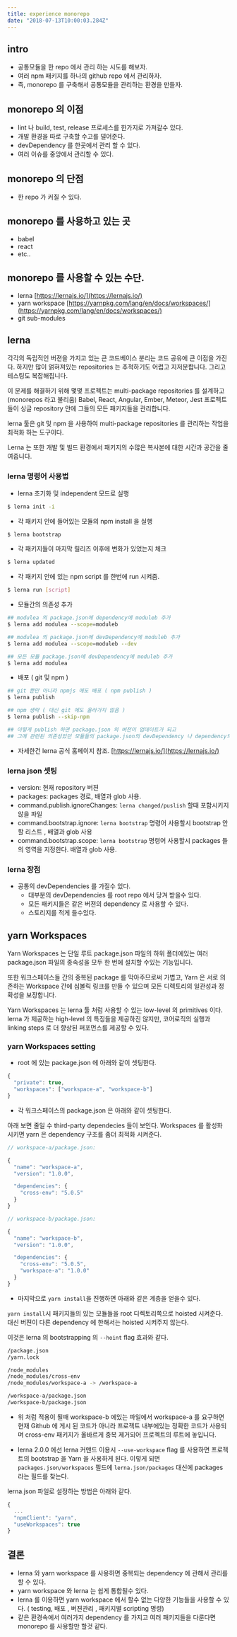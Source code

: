 ```yaml
---
title: experience monorepo
date: "2018-07-13T10:00:03.284Z"
---
```


## intro

* 공통모듈을 한 repo 에서 관리 하는 시도를 해보자.
* 여러 npm 패키지를 하나의 github repo 에서 관리하자.
* 즉, monorepo 를 구축해서 공통모듈을 관리하는 환경을 만들자.

## monorepo 의 이점

* lint 나 build, test, release 프로세스를 한가지로 가져갈수 있다.
* 개발 환경을 따로 구축할 수고를 덜어준다.
* devDependency 를 한곳에서 관리 할 수 있다.
* 여러 이슈를 중앙에서 관리할 수 있다.

## monorepo 의 단점

* 한 repo 가 커질 수 있다.

## monorepo 를 사용하고 있는 곳

* babel
* react
* etc..

## monorepo 를 사용할 수 있는 수단.

* lerna [https://lernajs.io/](https://lernajs.io/)
* yarn workspace [https://yarnpkg.com/lang/en/docs/workspaces/](https://yarnpkg.com/lang/en/docs/workspaces/)
* git sub-modules

## lerna

각각의 독립적인 버젼을 가지고 있는 큰 코드베이스 분리는 코드 공유에 큰 이점을 가진다.
하지만 많이 얽혀져있는 repositories 는 추적하기도 어렵고 지저분합니다. 그리고 테스팅도 복잡해집니다.

이 문제를 해결하기 위해 몇몇 프로젝트는 multi-package repositories 를 설계하고(monorepos 라고 불리움) Babel, React, Angular, Ember, Meteor, Jest 프로젝트들이 싱글 repository 안에 그들의 모든 패키지들을 관리합니다.

lerna 툴은 git 및 npm 을 사용하여 multi-package repositories 를 관리하는 작업을 최적화 하는 도구이다.

Lerna 는 또한 개발 및 빌드 환경에서 패키지의 수많은 복사본에 대한 시간과 공간을 줄여줍니다.

### lerna 명령어 사용법

* lerna 초기화 및 independent 모드로 실행

```sh
$ lerna init -i
```

* 각 패키지 안에 들어있는 모듈의 npm install 을 실행

```sh
$ lerna bootstrap
```

* 각 패키지들이 마지막 릴리즈 이후에 변화가 있었는지 체크

```sh
$ lerna updated
```

* 각 패키지 안에 있는 npm script 를 한번에 run 시켜줌.

```sh
$ lerna run [script]
```

* 모듈간의 의존성 추가

```sh
## modulea 의 package.json에 dependency에 moduleb 추가
$ lerna add modulea --scope=moduleb

## modulea 의 package.json에 devDependency에 moduleb 추가
$ lerna add modulea --scope=moduleb --dev

## 모든 모듈 package.json에 devDependency에 moduleb 추가
$ lerna add modulea
```

* 배포 ( git 및 npm )

```sh
## git 뿐만 아니라 npmjs 에도 배포 ( npm publish )
$ lerna publish

## npm 생략 ( 대신 git 에도 올라가지 않음 )
$ lerna publish --skip-npm

## 이렇게 publish 하면 package.json 의 버전이 업데이트가 되고
## 그에 관련된 의존성있던 모듈들의 package.json의 devDependency 나 dependency의 해당 모듈의 버젼도 업데이트 시켜준다.
```

* 자세한건 lerna 공식 홈페이지 참조.
  [https://lernajs.io/](https://lernajs.io/)

### lerna json 셋팅

* version: 현재 repository 버젼
* packages: packages 경로, 배열과 glob 사용.
* command.publish.ignoreChanges: `lerna changed/puslish` 할때 포함시키지 않을 파일
* command.bootstrap.ignore: `lerna bootstrap` 명령어 사용할시 bootstrap 안할 리스트 , 배열과 glob 사용
* command.bootstrap.scope: `lerna bootstrap` 명령어 사용할시 packages 들의 영역을 지정한다. 배열과 glob 사용.

### lerna 장점

* 공통의 devDependencies 를 가질수 있다.
  * 대부분의 devDependencies 를 root repo 에서 당겨 받을수 있다.
  * 모든 패키지들은 같은 버젼의 dependency 로 사용할 수 있다.
  * 스토리지를 적게 들수있다.

## yarn Workspaces

Yarn Workspaces 는 단일 루트 package.json 파일의 하위 폴더에있는 여러 package.json 파일의 종속성을 모두 한 번에 설치할 수있는 기능입니다.

또한 워크스페이스들 간의 중복된 package 를 막아주므로써 가볍고, Yarn 은 서로 의존하는 Workspace 간에 심볼릭 링크를 만들 수 있으며 모든 디렉토리의 일관성과 정확성을 보장합니다.

Yarn Workspaces 는 lerna 툴 처럼 사용할 수 있는 low-level 의 primitives 이다.
lerna 가 제공하는 high-level 의 특징들을 제공하진 않지만, 코어로직의 실행과 linking steps 로 더 향상된 퍼포먼스를 제공할 수 있다.

### yarn Workspaces setting

* root 에 있는 package.json 에 아래와 같이 셋팅한다.

```javascript
{
  "private": true,
  "workspaces": ["workspace-a", "workspace-b"]
}
```

* 각 워크스페이스의 package.json 은 아래와 같이 셋팅한다.

아래 보면 줄일 수 third-party dependecies 들이 보인다.
Workspaces 를 활성화 시키면 yarn 은 dependency 구조를 좀더 최적화 시켜준다.

```javascript
// workspace-a/package.json:

{
  "name": "workspace-a",
  "version": "1.0.0",

  "dependencies": {
    "cross-env": "5.0.5"
  }
}
```

```javascript
// workspace-b/package.json:

{
  "name": "workspace-b",
  "version": "1.0.0",

  "dependencies": {
    "cross-env": "5.0.5",
    "workspace-a": "1.0.0"
  }
}
```

* 마지막으로 `yarn install`을 진행하면 아래와 같은 계층을 얻을수 있다.

`yarn install`시 패키지들의 있는 모듈들을 root 디렉토리쪽으로 hoisted 시켜준다.
대신 버젼이 다른 dependency 에 한해서는 hoisted 시켜주지 않는다.

이것은 lerna 의 bootstrapping 의 `--hoint` flag 효과와 같다.

```sh
/package.json
/yarn.lock

/node_modules
/node_modules/cross-env
/node_modules/workspace-a -> /workspace-a

/workspace-a/package.json
/workspace-b/package.json
```

* 위 처럼 적용이 될때 workspace-b 에있는 파일에서 workspace-a 를 요구하면 현재 Github 에 게시 된 코드가 아니라 프로젝트 내부에있는 정확한 코드가 사용되며 cross-env 패키지가 올바르게 중복 제거되어 프로젝트의 루트에 놓입니다.

* lerna 2.0.0 에선 lerna 커맨드 이용시 `--use-workspace` flag 를 사용하면 프로젝트의 bootstrap 을 Yarn 을 사용하게 된다. 이렇게 되면 `packages.json/workspaces` 필드에 `lerna.json/packages` 대신에 packages 라는 필드를 찾는다.

lerna.json 파일로 설정하는 방법은 아래와 같다.

```javascript
{
  ...
  "npmClient": "yarn",
  "useWorkspaces": true
}
```

## 결론

* lerna 와 yarn workspace 를 사용하면 중복되는 dependency 에 관해서 관리를 할 수 있다.
* yarn workspace 와 lerna 는 쉽게 통합될수 있다.
* lerna 를 이용하면 yarn workspace 에서 할수 없는 다양한 기능들을 사용할 수 있다. ( testing, 배포 , 버젼관리 , 패키지별 scripting 명령)
* 같은 환경속에서 여러가지 dependency 를 가지고 여러 패키지들을 다룬다면 monorepo 를 사용할만 할것 같다.
